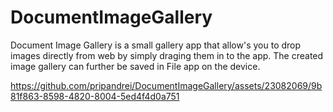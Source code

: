 # DocumentImageGallery

Document Image Gallery is a small gallery app that allow's you to drop images directly from web by simply draging them in to the app.
The created image gallery can further be saved in File app on the device.


https://github.com/pripandrei/DocumentImageGallery/assets/23082069/9b81f863-8598-4820-8004-5ed4f4d0a751

